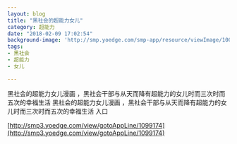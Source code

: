 ```yaml
---
layout: blog
title: "黑社会的超能力女儿"
category: 超能力
date: "2018-02-09 17:02:54"
background-image: 'http://smp.yoedge.com/smp-app/resource/viewImage/1000458appline.png'
tags:
- 黑社会
- 超能力
- 女儿

---
```

黑社会的超能力女儿漫画 ，黑社会干部与从天而降有超能力的女儿时而三次时而五次的幸福生活
黑社会的超能力女儿漫画 ，黑社会干部与从天而降有超能力的女儿时而三次时而五次的幸福生活
入口

[http://smp3.yoedge.com/view/gotoAppLine/1099174](http://smp3.yoedge.com/view/gotoAppLine/1099174)

        
